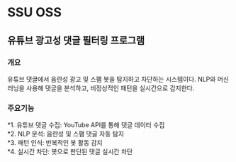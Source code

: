 # SSU OSS
## 유튜브 광고성 댓글 필터링 프로그램
### 개요 
유튜브 댓글에서 음란성 광고 및 스팸 봇을 탐지하고 차단하는 시스템이다. NLP와 머신러닝을 사용해 댓글을 분석하고, 비정상적인 패턴을 실시간으로 감지한다.
### 주요기능
*1. 유튜브 댓글 수집: YouTube API를 통해 댓글 데이터 수집 <br/>
*2. NLP 분석: 음란성 및 스팸 댓글 자동 탐지 <br/>
*3. 패턴 인식: 반복적인 봇 활동 감지 <br/>
*4. 실시간 차단: 봇으로 판단된 댓글 실시간 차단 <br/>
